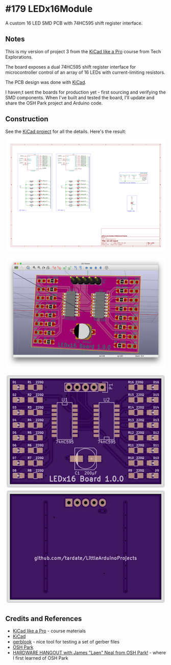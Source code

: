 # #179 LEDx16Module

A custom 16 LED SMD PCB with 74HC595 shift register interface.

## Notes

This is my version of project 3 from the
[KiCad like a Pro](http://txplore.tv/courses/kicad-pro)
course from Tech Explorations.

The board exposes a dual 74HC595 shift register interface for microcontroller control
of an array of 16 LEDs with current-limiting resistors.

The PCB design was done with [KiCad](http://kicad-pcb.org/).

I haven;t sent the boards for production yet - first sourcing and verifying the SMD components.
When I've built and tested the board, I'll update and share the OSH Park project and Arduino code.

## Construction

See the [KiCad project](./kicad_project/LEDx16Module.pro) for all the details. Here's the result:

![The Schematic](./assets/LEDx16Module_schematic.png?raw=true)

![PCB](./assets/LEDx16Module_pcb.png?raw=true)

![PCB render](./assets/LEDx16Module_pcb_render.png?raw=true)

## Credits and References
* [KiCad like a Pro](http://txplore.tv/courses/kicad-pro) - course materials
* [KiCad](http://kicad-pcb.org/)
* [gerblook](http://gerblook.org/) - nice tool for testing a set of gerber files
* [OSH Park](https://oshpark.com/)
* [HARDWARE HANGOUT with James "Laen" Neal from OSH Park!](https://www.youtube.com/watch?v=XssjD97-xGM) - where I first learned of OSH Park


